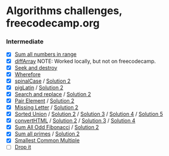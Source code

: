# Algorithms challenges, freecodecamp.org

### Intermediate

- [x] [Sum all numbers in range](./src/sumAll.js)
- [x] [diffArray](./src/diffArray.js) NOTE: Worked locally, but not on freecodecamp.
- [x] [Seek and destroy](./src/seeknDestroy.js)
- [x] [Wherefore](./src/wherefore.js)
- [x] [spinalCase](./src/spinalCase.js) / [Solution 2](./src/spinalCase-2.js)
- [x] [pigLatin](./src/pigLatin.js) / [Solution 2](./src/pigLatin-2.js)
- [x] [Search and replace](./src/myReplace.js) / [Solution 2](./src/myReplace-2.js)
- [x] [Pair Element](./src/pairElement.js) / [Solution 2](./src/pairElement-2.js)
- [x] [Missing Letter](./src/fearNotLetter.js) / [Solution 2](./src/fearNotLetter-2.js)
- [x] [Sorted Union](./src/uniteUnique.js) / [Solution 2](./src/uniteUnique-2.js) /
      [Solution 3](./src/uniteUnique-3.js) / [Solution 4](./src/uniteUnique-4.js) / [Solution 5](./src/uniteUnique-5.js)
- [x] [convertHTML](./src/convertHTML.js) / [Solution 2](./src/convertHTML-2.js) /
      [Solution 3](./src/convertHTML-3.js) / [Solution 4](./src/convertHTML-4.js)
- [x] [Sum All Odd Fibonacci](./src/sumFibs.js) / [Solution 2](./src/sumFibs-2.js)
- [x] [Sum all primes](./src/sumPrimes.js) / [Solution 2](./src/sumPrimes-2.js)
- [x] [Smallest Common Multiple](./src/smallestCommons.js)
- [ ] [Drop it](./src/dropElements.js)
